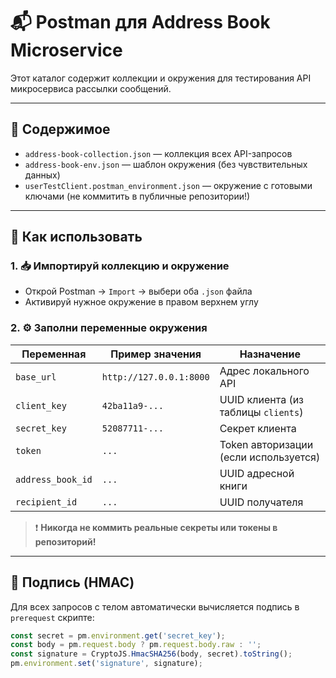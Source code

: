 # 📬 Postman для Address Book Microservice

Этот каталог содержит коллекции и окружения для тестирования API микросервиса рассылки сообщений.

---

## 📁 Содержимое

- `address-book-collection.json` — коллекция всех API-запросов
- `address-book-env.json` — шаблон окружения (без чувствительных данных)
- `userTestClient.postman_environment.json` — окружение с готовыми ключами (не коммитить в публичные репозитории!)

---

## 🚀 Как использовать

### 1. 📥 Импортируй коллекцию и окружение

- Открой Postman → `Import` → выбери оба `.json` файла
- Активируй нужное окружение в правом верхнем углу

### 2. ⚙️ Заполни переменные окружения

| Переменная       | Пример значения                            | Назначение                            |
|------------------|---------------------------------------------|----------------------------------------|
| `base_url`       | `http://127.0.0.1:8000`                     | Адрес локального API                  |
| `client_key`     | `42ba11a9-...`                              | UUID клиента (из таблицы `clients`)   |
| `secret_key`     | `52087711-...`                              | Секрет клиента                        |
| `token`          | `...`                                       | Token авторизации (если используется) |
| `address_book_id`| `...`                                       | UUID адресной книги                   |
| `recipient_id`   | `...`                                       | UUID получателя                       |

> ❗ **Никогда не коммить реальные секреты или токены в репозиторий!**

---

## 🔐 Подпись (HMAC)

Для всех запросов с телом автоматически вычисляется подпись в `prerequest` скрипте:

```js
const secret = pm.environment.get('secret_key');
const body = pm.request.body ? pm.request.body.raw : '';
const signature = CryptoJS.HmacSHA256(body, secret).toString();
pm.environment.set('signature', signature);
